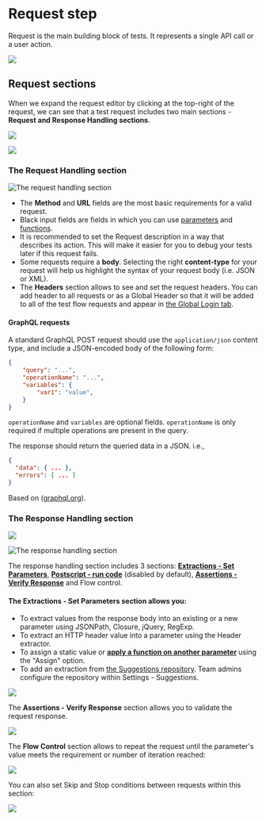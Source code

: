 # Request step

Request is the main building block of tests. It represents a single API call or a user action.

![](../../.gitbook/assets/screenshot-2021-10-03t133534.753.png)

## Request sections

When we expand the request editor by clicking<img src="../../.gitbook/assets/screen-shot-2021-10-03-at-13.37.48.png" alt="" data-size="line"> at the top-right of the request, we can see that a test request includes two main sections - **Request and Response Handling sections**.

![](../../.gitbook/assets/screenshot-2021-10-03t134902.806.png)

![](../../.gitbook/assets/screenshot-2021-10-03t134210.876.png)

### The Request Handling section

![The request handling section](../../.gitbook/assets/screenshot-2021-10-03t135227.782.png)

* The **Method** and **URL** fields are the most basic requirements for a valid request.
* Black input fields are fields in which you can use [parameters](https://docs.loadmill.com/api-testing/test-suite-editor/parameters) and [functions](https://docs.loadmill.com/api-testing/test-suite-editor/parameters/functions).
* It is recommended to set the Request description in a way that describes its action. This will make it easier for you to debug your tests later if this request fails.
* Some requests require a **body**. Selecting the right **content-type** for your request will help us highlight the syntax of your request body (i.e. JSON or XML).
* The **Headers** section allows to see and set the request headers. You can add header to all requests or as a Global Header so that it will be added to all of the test flow requests and appear in [the Global Login tab](https://docs.loadmill.com/api-testing/test-suite-editor/global-login-flow).

#### GraphQL requests

A standard GraphQL POST request should use the `application/json` content type, and include a JSON-encoded body of the following form:

```json
{
    "query": "...",
    "operationName": "...",
    "variables": {
        "var1": "value",
    }
}
```

`operationName` and `variables` are optional fields. `operationName` is only required if multiple operations are present in the query.&#x20;

The response should return the queried data in a JSON. i.e.,

```json
{
  "data": { ... },
  "errors": [ ... ]
}
```

Based on ([graphql.org](https://graphql.org/learn/serving-over-http/)).



### The Response Handling section

![](../../.gitbook/assets/screenshot-2021-10-03t135800.939.png)

![The response handling section](../../.gitbook/assets/screenshot-2021-10-03t135823.525.png)

The response handling section includes 3 sections: [**Extractions - Set Parameters**](https://docs.loadmill.com/api-testing/test-suite-editor/set-parameters-extractions), [**Postscript - run code**](https://docs.loadmill.com/api-testing/test-suite-editor/postscript-run-code) (disabled by default), [**Assertions - Verify Response**](https://docs.loadmill.com/api-testing/test-suite-editor/assertions) and Flow control.&#x20;

#### The **Extractions - Set Parameters** section allows you:

* To extract values from the response body into an existing or a new parameter using JSONPath, Closure, jQuery, RegExp.
* To extract an HTTP header value into a parameter using the Header extractor.
* To assign a static value or [**apply a function on another parameter**](https://docs.loadmill.com/api-testing/test-suite-editor/functions) using the "Assign" option.
* To add an extraction from [the Suggestions repository](https://docs.loadmill.com/api-testing/test-suite-editor/set-parameters-extractions#suggestions). Team admins configure the repository within Settings - Suggestions.

![](../../.gitbook/assets/screenshot-2021-10-03t140454.279.png)

The **Assertions - Verify Response** section allows you to validate the request response.

![](../../.gitbook/assets/screenshot-2021-10-03t140553.892.png)

The **Flow Control** section allows to repeat the request until the parameter's value meets the requirement or number of iteration reached:

![](../../.gitbook/assets/screenshot-2021-10-03t141405.887.png)

You can also set Skip and Stop conditions between requests within this section:

![](../../.gitbook/assets/screenshot-2021-10-03t141529.056.png)
